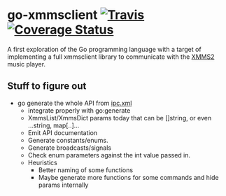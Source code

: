 # go-xmmsclient [![Travis](https://api.travis-ci.org/dsvensson/go-xmmsclient.svg)](https://travis-ci.org/dsvensson/go-xmmsclient) [![Coverage Status](https://coveralls.io/repos/github/dsvensson/go-xmmsclient/badge.svg)](https://coveralls.io/github/dsvensson/go-xmmsclient)

A first exploration of the Go programming language with a target of implementing a full xmmsclient library to communicate with the [XMMS2](https://github.com/xmms2/xmms2-devel) music player.

## Stuff to figure out

* go generate the whole API from [ipc.xml](https://github.com/xmms2/xmms2-devel/blob/master/src/ipc.xml)
  * integrate properly with go:generate
  * XmmsList/XmmsDict params today that can be []string, or even ...string, map[..]...
  * Emit API documentation
  * Generate constants/enums.
  * Generate broadcasts/signals
  * Check enum parameters against the int value passed in.
  * Heuristics
    * Better naming of some functions
    * Maybe generate more functions for some commands and hide params internally
